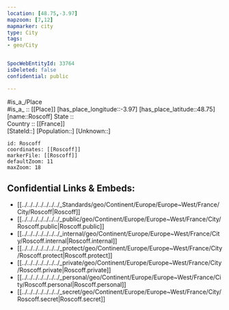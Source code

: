 ```yaml
---
location: [48.75,-3.97] 
mapzoom: [7,12] 
mapmarker: city 
type: City
tags:
- geo/City


SpocWebEntityId: 33764
isDeleted: false
confidential: public

---
```

#is_a_/Place  
#is_a_ :: [[Place]] 
[has_place_longitude::-3.97] 
[has_place_latitude::48.75] 
[name::Roscoff] 
State ::  
Country :: [[France]]  
[StateId::] 
[Population::] 
[Unknown::] 


```leaflet
id: Roscoff
coordinates: [[Roscoff]] 
markerFile: [[Roscoff]] 
defaultZoom: 11 
maxZoom: 18
```


## Confidential Links & Embeds: 
- [[../../../../../../../_Standards/geo/Continent/Europe/Europe~West/France/City/Roscoff|Roscoff]] 
- [[../../../../../../../_public/geo/Continent/Europe/Europe~West/France/City/Roscoff.public|Roscoff.public]] 
- [[../../../../../../../_internal/geo/Continent/Europe/Europe~West/France/City/Roscoff.internal|Roscoff.internal]] 
- [[../../../../../../../_protect/geo/Continent/Europe/Europe~West/France/City/Roscoff.protect|Roscoff.protect]] 
- [[../../../../../../../_private/geo/Continent/Europe/Europe~West/France/City/Roscoff.private|Roscoff.private]] 
- [[../../../../../../../_personal/geo/Continent/Europe/Europe~West/France/City/Roscoff.personal|Roscoff.personal]] 
- [[../../../../../../../_secret/geo/Continent/Europe/Europe~West/France/City/Roscoff.secret|Roscoff.secret]] 
